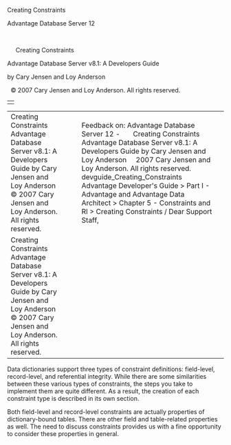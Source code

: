 Creating Constraints




Advantage Database Server 12  

 

     Creating Constraints

Advantage Database Server v8.1: A Developers Guide

by Cary Jensen and Loy Anderson

  © 2007 Cary Jensen and Loy Anderson. All rights reserved.

|  |
| --- |
|  |

|  |  |  |  |  |
| --- | --- | --- | --- | --- |
| Creating Constraints  Advantage Database Server v8.1: A Developers Guide  by Cary Jensen and Loy Anderson    © 2007 Cary Jensen and Loy Anderson. All rights reserved. |  |  | Feedback on: Advantage Database Server 12 -       Creating Constraints Advantage Database Server v8.1: A Developers Guide by Cary Jensen and Loy Anderson     2007 Cary Jensen and Loy Anderson. All rights reserved. devguide\_Creating\_Constraints Advantage Developer's Guide > Part I - Advantage and Advantage Data Architect > Chapter 5 - Constraints and RI > Creating Constraints / Dear Support Staff, |  |
| Creating Constraints  Advantage Database Server v8.1: A Developers Guide  by Cary Jensen and Loy Anderson    © 2007 Cary Jensen and Loy Anderson. All rights reserved. |  |  |  |  |

Data dictionaries support three types of constraint definitions: field-level, record-level, and referential integrity. While there are some similarities between these various types of constraints, the steps you take to implement them are quite different. As a result, the creation of each constraint type is described in its own section.

Both field-level and record-level constraints are actually properties of dictionary-bound tables. There are other field and table-related properties as well. The need to discuss constraints provides us with a fine opportunity to consider these properties in general.